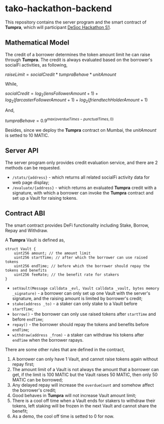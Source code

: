 # tako-hackathon-backend

This repository contains the server program and the smart contract of **Tumpra**, which will participant [DeSoc Hackathon S1](https://build.bewater.xyz/en/campaigns/HK6L-DeSoc-Hackathon-S1).

## Mathematical Model

The credit of a borrower determines the token amount limit he can raise through **Tumpra**. The credit is always evaluated based on the borrower's socialFi activities, as following,

$raiseLimit=socialCredit\ast tumpraBehave\ast unitAmount$

While,

$socialCredit=log_2(lensFollowerAmount+1)+log_2(farcasterFollowerAmount+1)+log_2(friendtechHolderAmount+1)$

And,

$tumpraBehave=0.9^{max(overdueTimes-punctualTimes, 0)}$

Besides, since we deploy the **Tumpra** contract on Mumbai, the $unitAmount$ is setted to 10 MATIC.

## Server API

The server program only provides credit evaluation service, and there are 2 methods can be requested.

- `/stats/{address}` - which returns all related socialFi activity data for web page display;
- `/evaluate/{address}` - which returns an evaluated **Tumpra** credit with a signature, with which a borrower can invoke the **Tumpra** contract and set up a Vault for raising tokens.

## Contract ABI

The smart contract provides DeFi functionality including Stake, Borrow, Repay and Withdraw.

A **Tumpra** Vault is defined as,

```solidity
struct Vault {
    uint256 amount; // the amount limit
    uint256 startTime; // after which the borrower can use raised tokens
    uint256 endTime; // before which the borrower should repay the tokens and benefits
    uint256 feeRate; // the benefit rate for stakers 
}
```

- `setVault(Message calldata _evl, Vault calldata _vault, bytes memory _signature)` - a borrower can only set up one Vault with the server's signature, and the raising amount is limited by borrower's credit;
- `stake(address _to)` - a staker can only stake to a Vault before `startTime`;
- `borrow()` - the borrower can only use raised tokens after `startTime` and before `endTime`;
- `repay()` - the borrower should repay the tokens and benefits before `endTime`;
- `withdraw(address _from)` - a staker can withdraw his tokens after `endTime` when the borrower rapays.

There are some other rules that are defined in the contract,

1. A borrower can only have 1 Vault, and cannot raise tokens again without repay first;
2. The amount limit of a Vault is not always the amount that a borrower can get, if the limit is 100 MATIC but the Vault raises 50 MATIC, then only 50 MATIC can be borrowed;
3. Any delayed repay will increase the `overdueCount` and somehow affect the borrower's credit;
4. Good behaves in **Tumpra** will not increase Vault amount limit;
5. There is a cool off time when a Vault ends for stakers to withdraw their tokens, left staking will be frozen in the next Vault and cannot share the benefit;
6. As a demo, the cool off time is setted to 0 for now.
